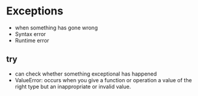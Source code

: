 # Exceptions

- when something has gone wrong 
- Syntax error
- Runtime error

## try
- can check whether something exceptional has happened 
- ValueError: occurs when you give a function or operation a value of the right type but an inappropriate or invalid value.